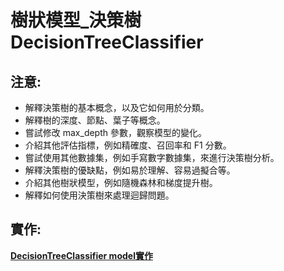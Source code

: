 # 樹狀模型_決策樹 DecisionTreeClassifier
## 注意:
- 解釋決策樹的基本概念，以及它如何用於分類。
- 解釋樹的深度、節點、葉子等概念。
- 嘗試修改 max_depth 參數，觀察模型的變化。
- 介紹其他評估指標，例如精確度、召回率和 F1 分數。
- 嘗試使用其他數據集，例如手寫數字數據集，來進行決策樹分析。
- 解釋決策樹的優缺點，例如易於理解、容易過擬合等。
- 介紹其他樹狀模型，例如隨機森林和梯度提升樹。
- 解釋如何使用決策樹來處理迴歸問題。


## 實作:

[**DecisionTreeClassifier model實作**](./sklearn實作1.ipynb)
